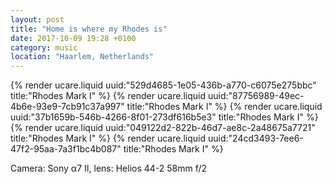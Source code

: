 ```yaml
---
layout: post
title: "Home is where my Rhodes is"
date: 2017-10-09 19:28 +0100
category: music
location: "Haarlem, Netherlands"
---
```


{% render ucare.liquid uuid:"529d4685-1e05-436b-a770-c6075e275bbc" title:"Rhodes Mark I" %}
{% render ucare.liquid uuid:"87756989-49ec-4b6e-93e9-7cb91c37a997" title:"Rhodes Mark I" %}
{% render ucare.liquid uuid:"37b1659b-546b-4266-8f01-273df616b5e3" title:"Rhodes Mark I" %}
{% render ucare.liquid uuid:"049122d2-822b-46d7-ae8c-2a48675a7721" title:"Rhodes Mark I" %}
{% render ucare.liquid uuid:"24cd3493-7ee6-47f2-95aa-7a3f1bc4b087" title:"Rhodes Mark I" %}

Camera: Sony α7 II, lens: Helios 44-2 58mm f/2